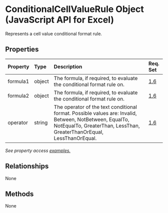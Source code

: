 # ConditionalCellValueRule Object (JavaScript API for Excel)

Represents a cell value conditional format rule.

## Properties

| Property	   | Type	|Description| Req. Set|
|:---------------|:--------|:----------|:----|
|formula1|object|The formula, if required, to evaluate the conditional format rule on.|[1.6](../requirement-sets/excel-api-requirement-sets.md)|
|formula2|object|The formula, if required, to evaluate the conditional format rule on.|[1.6](../requirement-sets/excel-api-requirement-sets.md)|
|operator|string|The operator of the text conditional format. Possible values are: Invalid, Between, NotBetween, EqualTo, NotEqualTo, GreaterThan, LessThan, GreaterThanOrEqual, LessThanOrEqual.|[1.6](../requirement-sets/excel-api-requirement-sets.md)|

_See property access [examples.](#property-access-examples)_

## Relationships
None


## Methods
None

